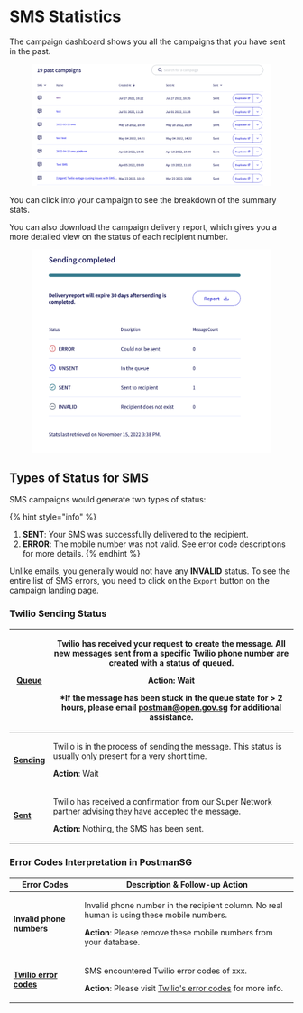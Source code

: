# SMS Statistics

The campaign dashboard shows you all the campaigns that you have sent in the past.

<figure><img src="../../../.gitbook/assets/Screenshot 2022-11-15 at 3.30.53 PM.png" alt=""><figcaption></figcaption></figure>

You can click into your campaign to see the breakdown of the summary stats.

You can also download the campaign delivery report, which gives you a more detailed view on the status of each recipient number.

<figure><img src="../../../.gitbook/assets/Screenshot 2022-11-15 at 3.40.47 PM.png" alt=""><figcaption></figcaption></figure>

## Types of Status for SMS

SMS campaigns would generate two types of status:

{% hint style="info" %}
1. **SENT**: Your SMS was successfully delivered to the recipient.
2. **ERROR**: The mobile number was not valid. See error code descriptions for more details.
{% endhint %}

Unlike emails, you generally would not have any **INVALID** status. To see the entire list of SMS errors, you need to click on the `Export` button on the campaign landing page.

### Twilio Sending Status

| [**Queue**](https://support.twilio.com/hc/en-us/articles/223134347-What-are-the-Possible-SMS-and-MMS-Message-Statuses-and-What-do-They-Mean-)   | <p>Twilio has received your request to create the message. All new messages sent from a specific Twilio phone number are created with a status of queued.</p><p><strong>Action</strong>: Wait</p><p>*If the message has been stuck in the <strong>queue</strong> state for > 2 hours, please email postman@open.gov.sg for additional assistance.</p> |
| ----------------------------------------------------------------------------------------------------------------------------------------------- | ----------------------------------------------------------------------------------------------------------------------------------------------------------------------------------------------------------------------------------------------------------------------------------------------------------------------------------------------------- |
| [**Sending**](https://support.twilio.com/hc/en-us/articles/223134347-What-are-the-Possible-SMS-and-MMS-Message-Statuses-and-What-do-They-Mean-) | <p>Twilio is in the process of sending the message. This status is usually only present for a very short time.</p><p><strong>Action</strong>: Wait</p>                                                                                                                                                                                                |
| [**Sent**](https://support.twilio.com/hc/en-us/articles/223134347-What-are-the-Possible-SMS-and-MMS-Message-Statuses-and-What-do-They-Mean-)    | <p>Twilio has received a confirmation from our Super Network partner advising they have accepted the message.</p><p><strong>Action:</strong> Nothing, the SMS has been sent.</p>                                                                                                                                                                      |

### Error Codes Interpretation in PostmanSG

| Error Codes                                                      | Description & Follow-up Action                                                                                                                                                          |
| ---------------------------------------------------------------- | --------------------------------------------------------------------------------------------------------------------------------------------------------------------------------------- |
| **Invalid phone numbers**                                        | <p>Invalid phone number in the recipient column. No real human is using these mobile numbers.</p><p><strong>Action</strong>: Please remove these mobile numbers from your database.</p> |
| [**Twilio error codes**](https://www.twilio.com/docs/api/errors) | <p>SMS encountered Twilio error codes of xxx.</p><p><strong>Action</strong>: Please visit <a href="https://www.twilio.com/docs/api/errors">Twilio's error codes</a> for more info.</p>  |
